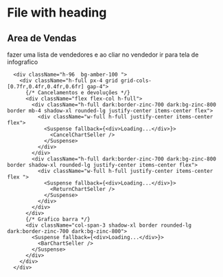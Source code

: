 # File with heading

## Area de Vendas

  fazer uma lista de vendedores e ao cliar no vendedor ir para tela de infografico


      <div className="h-96  bg-amber-100 ">
        <div className="h-full px-4 grid grid-cols-[0.7fr,0.4fr,0.4fr,0.6fr] gap-4">
          {/* Cancelamentos e devoluções */}
          <div className="flex flex-col h-full">
            <div className="h-full dark:border-zinc-700 dark:bg-zinc-800 border mb-4 shadow-xl rounded-lg justify-center items-center flex">
              <div className="w-full h-full justify-center items-center flex">
                <Suspense fallback={<div>Loading...</div>}>
                  <CancelChartSeller />
                </Suspense>
              </div>
            </div>
            <div className="h-full dark:border-zinc-700 dark:bg-zinc-800 border shadow-xl rounded-lg justify-center items-center flex">
              <div className="w-full h-full justify-center items-center flex ">
                <Suspense fallback={<div>Loading...</div>}>
                  <ReturnChartSeller />
                </Suspense>
              </div>
            </div>
          </div>
          {/* Grafico barra */}
          <div className="col-span-3 shadow-xl border rounded-lg dark:border-zinc-700 dark:bg-zinc-800">
            <Suspense fallback={<div>Loading...</div>}>
              <BarChartSeller />
            </Suspense>
          </div>
        </div>
      </div>